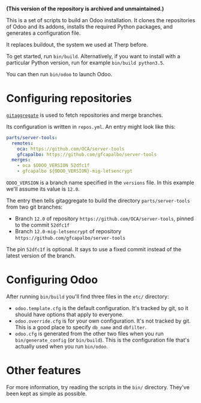 **(This version of the repository is archived and unmaintained.)**

This is a set of scripts to build an Odoo installation. It clones the repositories of Odoo and its addons, installs the required Python packages, and generates a configuration file.

It replaces buildout, the system we used at Therp before.

To get started, run `bin/build`. Alternatively, if you want to install with a particular Python version, run for example `bin/build python3.5`.

You can then run `bin/odoo` to launch Odoo.

# Configuring repositories

[`gitaggregate`](https://github.com/acsone/git-aggregator) is used to fetch repositories and merge branches.

Its configuration is written in `repos.yml`. An entry might look like this:

```yaml
parts/server-tools:
  remotes:
    oca: https://github.com/OCA/server-tools
    gfcapalbo: https://github.com/gfcapalbo/server-tools
  merges:
    - oca $ODOO_VERSION 52dfc1f
    - gfcapalbo ${ODOO_VERSION}-mig-letsencrypt
```

`ODOO_VERSION` is a branch name specified in the `versions` file. In this example we'll assume its value is `12.0`.

The entry then tells gitaggregate to build the directory `parts/server-tools` from two git branches:

- Branch `12.0` of repository `https://github.com/OCA/server-tools`, pinned to the commit `52dfc1f`
- Branch `12.0-mig-letsencrypt` of repository `https://github.com/gfcapalbo/server-tools`

The pin `52dfc1f` is optional. It says to use a fixed commit instead of the latest version of the branch.

# Configuring Odoo

After running `bin/build` you'll find three files in the `etc/` directory:

- `odoo.template.cfg` is the default configuration. It's tracked by git, so it should have options that apply to everyone.
- `odoo.override.cfg` is for your own configuration. It's not tracked by git. This is a good place to specify `db_name` and `dbfilter`.
- `odoo.cfg` is generated from the other two files when you run `bin/generate_config` (or `bin/build`). This is the configuration file that's actually used when you run `bin/odoo`.

# Other features

For more information, try reading the scripts in the `bin/` directory. They've been kept as simple as possible.
